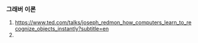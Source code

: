 ### 그래버 이론
1. https://www.ted.com/talks/joseph_redmon_how_computers_learn_to_recognize_objects_instantly?subtitle=en
2. 
